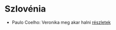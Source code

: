 # Szlovénia

- Paulo Coelho: Veronika meg akar halni [részletek](../_details/Paulo%20Coelho.md#id_264)